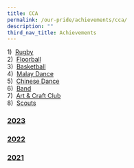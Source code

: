 ```yaml
---
title: CCA
permalink: /our-pride/achievements/cca/
description: ""
third_nav_title: Achievements
---
```

1)&nbsp;&nbsp;[Rugby](/our-curriculum/cca-core/rugby) <br>
2)&nbsp;&nbsp;[Floorball](/our-curriculum/cca-core/floorball) <br>
3)&nbsp;&nbsp;[Basketball](/our-curriculum/cca-core/basketball) <br>
4)&nbsp;&nbsp;[Malay Dance](/our-curriculum/cca-core/malay-dance) <br>
5)&nbsp;&nbsp;[Chinese Dance](/our-curriculum/cca-core/chinese-dance) <br>
6)&nbsp;&nbsp;[Band](/our-curriculum/cca-core/band) <br>
7)&nbsp;&nbsp;[Art &amp; Craft Club](/our-curriculum/cca-core/art-n-craft-club) <br>
8)&nbsp;&nbsp;[Scouts](/our-curriculum/cca-core/scouts)

### [2023](/our-pride/achievements/cca/2023/)

### [2022](/our-pride/achievements/cca/2022/)

### [2021](/our-pride/achievements/cca/2021/)